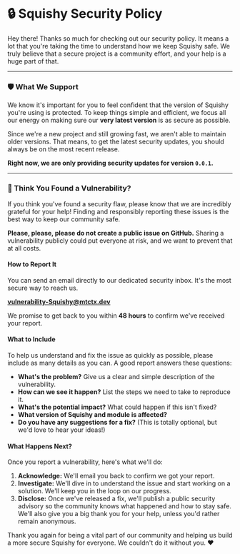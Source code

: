 # 🔒 Squishy Security Policy

Hey there! Thanks so much for checking out our security policy. It means a lot that you're taking the time to understand
how we keep Squishy safe. We truly believe that a secure project is a community effort, and your help is a huge part of
that.

---

### **🛡️ What We Support**

We know it's important for you to feel confident that the version of Squishy you're using is protected. To keep things
simple and efficient, we focus all our energy on making sure our **very latest version** is as secure as possible.

Since we're a new project and still growing fast, we aren't able to maintain older versions. That means, to get the
latest security updates, you should always be on the most recent release.

**Right now, we are only providing security updates for version `0.0.1`.**

---

### **🚨 Think You Found a Vulnerability?**

If you think you've found a security flaw, please know that we are incredibly grateful for your help! Finding and
responsibly reporting these issues is the best way to keep our community safe.

**Please, please, please do not create a public issue on GitHub.** Sharing a vulnerability publicly could put everyone
at risk, and we want to prevent that at all costs.

#### **How to Report It**

You can send an email directly to our dedicated security inbox. It's the most secure way to reach us.

**[vulnerability-Squishy@mtctx.dev](mailto:vulnerability-Squishy@mtctx.dev)**

We promise to get back to you within **48 hours** to confirm we've received your report.

#### **What to Include**

To help us understand and fix the issue as quickly as possible, please include as many details as you can. A good report
answers these questions:

* **What's the problem?** Give us a clear and simple description of the vulnerability.
* **How can we see it happen?** List the steps we need to take to reproduce it.
* **What's the potential impact?** What could happen if this isn't fixed?
* **What version of Squishy and module is affected?**
* **Do you have any suggestions for a fix?** (This is totally optional, but we'd love to hear your ideas!)

#### **What Happens Next?**

Once you report a vulnerability, here's what we'll do:

1. **Acknowledge:** We'll email you back to confirm we got your report.
2. **Investigate:** We'll dive in to understand the issue and start working on a solution. We'll keep you in the loop on
   our progress.
3. **Disclose:** Once we've released a fix, we'll publish a public security advisory so the community knows what
   happened and how to stay safe. We'll also give you a big thank you for your help, unless you'd rather remain
   anonymous.

Thank you again for being a vital part of our community and helping us build a more secure Squishy for everyone. We
couldn't do it without you. ❤️
